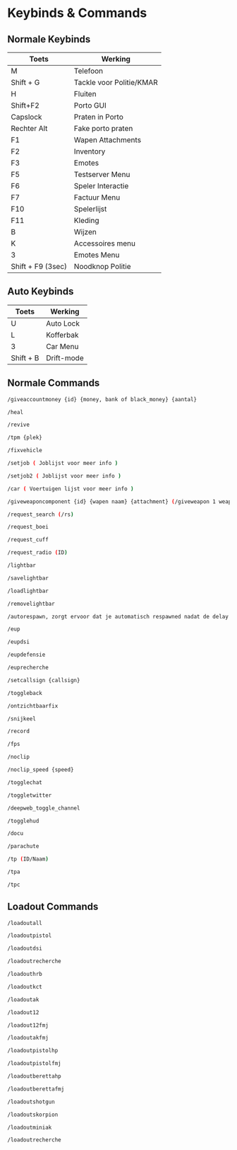 # Keybinds & Commands

## Normale Keybinds

| Toets | Werking |
|---|---|
| M | Telefoon |
| Shift + G | Tackle voor Politie/KMAR |
| H | Fluiten |
| Shift+F2 | Porto GUI |
| Capslock | Praten in Porto|
| Rechter Alt |Fake porto praten|
| F1 | Wapen Attachments |
| F2 | Inventory |
| F3 | Emotes |
| F5 | Testserver Menu |
| F6 | Speler Interactie |
| F7 | Factuur Menu |
| F10 | Spelerlijst |
| F11 | Kleding |
| B | Wijzen|
| K | Accessoires menu |
| 3 | Emotes Menu|
| Shift + F9 (3sec) | Noodknop Politie |

## Auto Keybinds

| Toets | Werking |
|---|---|
| U | Auto Lock |
| L | Kofferbak |
| 3 | Car Menu |
| Shift + B | Drift-mode|

## Normale Commands

``` sh
/giveaccountmoney {id} {money, bank of black_money} {aantal} 
```
``` sh
/heal
```
``` sh
/revive
```
``` sh
/tpm {plek}
```
``` sh
/fixvehicle
```
``` sh
/setjob ( Joblijst voor meer info )
```
``` sh
/setjob2 ( Joblijst voor meer info )
```
``` sh
/car ( Voertuigen lijst voor meer info )
```
``` sh
/giveweaponcomponent {id} {wapen naam} {attachment} (/giveweapon 1 weapon_assaultrifle scope) 
```
``` sh
/request_search (/rs)
```
``` sh
/request_boei
```
``` sh
/request_cuff
```
``` sh
/request_radio (ID)
```
``` sh
/lightbar 
```
``` sh
/savelightbar 
```
``` sh
/loadlightbar 
```
``` sh
/removelightbar 
```
``` sh
/autorespawn, zorgt ervoor dat je automatisch respawned nadat de delay is verlopen 
```
``` sh
/eup 
```
``` sh
/eupdsi 
```
``` sh
/eupdefensie 
```
``` sh
/euprecherche 
```
``` sh title="je roepnummer in whitelisted portos"
/setcallsign {callsign}
```
``` sh title="toggle wapens op je rug"
/toggleback  
```
``` sh title="fixt meestal de ontzichtbaarheids bug voor jezelf"
/ontzichtbaarfix
```
``` sh title="snij iemand zijn keel door"
/snijkeel 
```
``` sh title="rockstar editor menu"
/record 
```
``` sh title="verander ingame settings voor jezelf waardoor je meer fps krijgt"
/fps  
```
``` sh title="vlieg door de map heen"
/noclip 
```
``` sh title="pas de snelheid aan van je noclip"
/noclip_speed {speed}
```
``` sh
/togglechat
```
``` sh
/toggletwitter
```
``` sh
/deepweb_toggle_channel
```
``` sh
/togglehud
```
``` sh
/docu
```
``` sh
/parachute
```
``` sh
/tp (ID/Naam)
```
``` sh
/tpa
```
``` sh
/tpc
```
## Loadout Commands

``` sh
/loadoutall
```
``` sh
/loadoutpistol
```
``` sh
/loadoutdsi
```
``` sh
/loadoutrecherche
```
``` sh
/loadouthrb
```
``` sh
/loadoutkct
```
``` sh
/loadoutak
```
``` sh
/loadout12
```
``` sh
/loadout12fmj
```
``` sh
/loadoutakfmj
```
``` sh
/loadoutpistolhp
```
``` sh
/loadoutpistolfmj
```
``` sh
/loadoutberettahp
```
``` sh
/loadoutberettafmj
```
``` sh
/loadoutshotgun
```
``` sh
/loadoutskorpion
```
``` sh
/loadoutminiak
```
``` sh
/loadoutrecherche
```